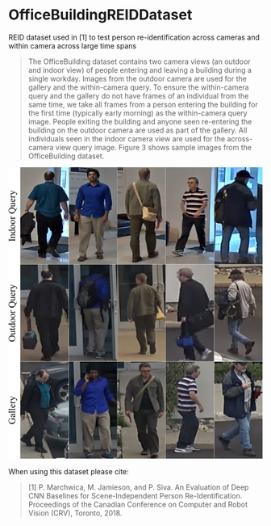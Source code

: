 # OfficeBuildingREIDDataset
REID dataset used in [1] to test person re-identification across cameras and within camera across large time spans

> The OfficeBuilding dataset contains two camera views (an outdoor and indoor view) of people entering and leaving a building during a single workday. Images from the outdoor camera are used for the gallery and the within-camera query. To ensure the within-camera query and the gallery do not have frames of an individual from the same time, we take all frames from a person entering the building for the first time (typically early morning) as the within-camera query image. People exiting the building and anyone seen re-entering the building on the outdoor camera are used as part of the gallery. All individuals seen in the indoor camera view are used for the across-camera view query image. Figure 3 shows sample images from the OfficeBuilding dataset.

![OfficeBuilding Sample Images](OfficeBuildingDataset.png)

When using this dataset please cite:

> [1] P. Marchwica, M. Jamieson, and P. Siva. An Evaluation of Deep CNN Baselines for Scene-Independent Person Re-Identification. Proceedings of the Canadian Conference on Computer and Robot Vision (CRV), Toronto, 2018.